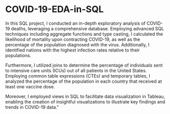 # COVID-19-EDA-in-SQL
In this SQL project, I conducted an in-depth exploratory analysis of COVID-19 deaths, leveraging a comprehensive database. Employing advanced SQL techniques including aggregate functions and type casting, I calculated the likelihood of mortality upon contracting COVID-19, as well as the percentage of the population diagnosed with the virus. Additionally, I identified nations with the highest infection rates relative to their populations.

Furthermore, I utilized joins to determine the percentage of individuals sent to intensive care units (ICUs) out of all patients in the United States. Employing common table expressions (CTEs) and temporary tables, I analyzed the percentage of the population in each country that received at least one vaccine dose.

Moreover, I employed views in SQL to facilitate data visualization in Tableau, enabling the creation of insightful visualizations to illustrate key findings and trends in COVID-19 data."
